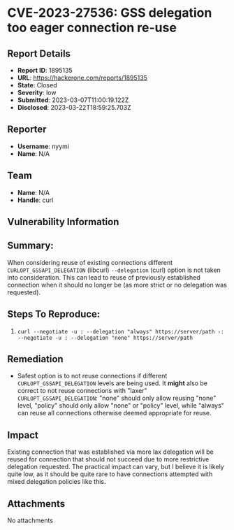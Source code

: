 # CVE-2023-27536: GSS delegation too eager connection re-use

## Report Details
- **Report ID**: 1895135
- **URL**: https://hackerone.com/reports/1895135
- **State**: Closed
- **Severity**: low
- **Submitted**: 2023-03-07T11:00:19.122Z
- **Disclosed**: 2023-03-22T18:59:25.703Z

## Reporter
- **Username**: nyymi
- **Name**: N/A

## Team
- **Name**: N/A
- **Handle**: curl

## Vulnerability Information
## Summary:
When considering reuse of existing connections different `CURLOPT_GSSAPI_DELEGATION` (libcurl) `--delegation` (curl)  option is not taken into consideration. This can lead to reuse of previously established connection when it should no longer be (as more strict or no delegation was requested).

## Steps To Reproduce:

  1.  `curl --negotiate -u : --delegation "always" https://server/path -: --negotiate -u : --delegation "none" https://server/path`

## Remediation

- Safest option is to not reuse connections if different `CURLOPT_GSSAPI_DELEGATION` levels are being used. It **might** also be correct to not reuse connections with "laxer" `CURLOPT_GSSAPI_DELEGATION`: "none" should only allow reusing "none" level, "policy" should only allow "none" or "policy" level, while "always" can reuse all connections otherwise deemed appropriate for reuse.

## Impact

Existing connection that was established via more lax delegation will be reused for connection that should not succeed due to more restrictive delegation requested. The practical impact can vary, but I believe it is likely quite low, as it should be quite rare to have connections attempted with mixed delegation policies like this.

## Attachments
No attachments
